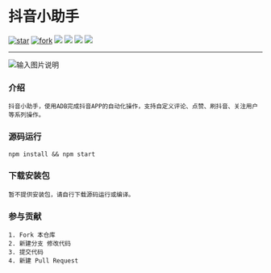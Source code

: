 
# 抖音小助手  
[![star](https://gitee.com/hamm/douyin_helper/badge/star.svg?theme=white)](https://gitee.com/hamm/douyin_helper/stargazers)
[![fork](https://gitee.com/hamm/douyin_helper/badge/fork.svg?theme=white)](https://gitee.com/hamm/douyin_helper/members)
<img src="https://svg.hamm.cn/?key=语言&value=JavaScript"/>
<img src="https://svg.hamm.cn/?key=源码依赖&value=Electron"/>
<img src="https://svg.hamm.cn/?key=调试&value=Android ADB Tools"/>
<img src="https://svg.hamm.cn/?key=前端框架&value=Vue/WeUI"/>

* * *


![输入图片说明](https://images.gitee.com/uploads/images/2019/1203/180915_e95a720a_145025.png "截屏2019-12-0318.08.30.png")

### 介绍
```
抖音小助手，使用ADB完成抖音APP的自动化操作，支持自定义评论、点赞、刷抖音、关注用户等系列操作。
```

### 源码运行
```
npm install && npm start
```

### 下载安装包

```
暂不提供安装包，请自行下载源码运行或编译。
```

### 参与贡献
```
1. Fork 本仓库
2. 新建分支 修改代码
3. 提交代码
4. 新建 Pull Request
```